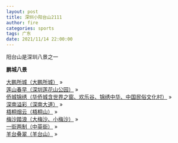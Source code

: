 ```yaml
---
layout: post
title: 深圳小阳台山2111
author: fire
categories: sports 
tags: 广东
date: 2021/11/14 22:00:00
---
```


阳台山是深圳八景之一


**鹏城八景**

[大鹏所城（大鹏所城）](#) »  
[莲山春早（深圳莲花山公园）](#) »  
[侨城锦绣（华侨城含世界之窗、欢乐谷、锦绣中华、中国民俗文化村）](#) »  
[深南溢彩（深南大道）](#) »  
[梧桐烟云（梧桐山）](#) »  
[梅沙踏浪（大梅沙、小梅沙）](#) »  
[一街两制（中英街）](#) »  
[羊台叠翠（羊台山）](#) »